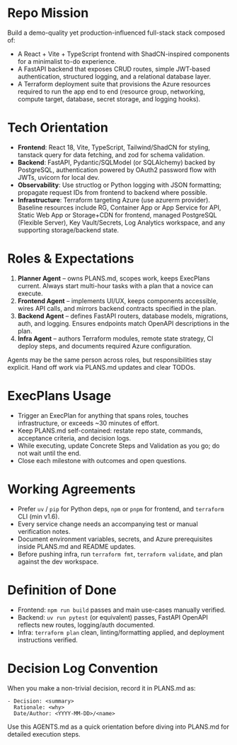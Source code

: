 # Repo Mission

Build a demo-quality yet production-influenced full-stack stack composed of:
- A React + Vite + TypeScript frontend with ShadCN-inspired components for a minimalist to-do experience.
- A FastAPI backend that exposes CRUD routes, simple JWT-based authentication, structured logging, and a relational database layer.
- A Terraform deployment suite that provisions the Azure resources required to run the app end to end (resource group, networking, compute target, database, secret storage, and logging hooks).

# Tech Orientation
- **Frontend**: React 18, Vite, TypeScript, Tailwind/ShadCN for styling, tanstack query for data fetching, and zod for schema validation.
- **Backend**: FastAPI, Pydantic/SQLModel (or SQLAlchemy) backed by PostgreSQL, authentication powered by OAuth2 password flow with JWTs, uvicorn for local dev.
- **Observability**: Use structlog or Python logging with JSON formatting; propagate request IDs from frontend to backend where possible.
- **Infrastructure**: Terraform targeting Azure (use azurerm provider). Baseline resources include RG, Container App or App Service for API, Static Web App or Storage+CDN for frontend, managed PostgreSQL (Flexible Server), Key Vault/Secrets, Log Analytics workspace, and any supporting storage/backend state.

# Roles & Expectations
1. **Planner Agent** – owns PLANS.md, scopes work, keeps ExecPlans current. Always start multi-hour tasks with a plan that a novice can execute.
2. **Frontend Agent** – implements UI/UX, keeps components accessible, wires API calls, and mirrors backend contracts specified in the plan.
3. **Backend Agent** – defines FastAPI routers, database models, migrations, auth, and logging. Ensures endpoints match OpenAPI descriptions in the plan.
4. **Infra Agent** – authors Terraform modules, remote state strategy, CI deploy steps, and documents required Azure configuration.

Agents may be the same person across roles, but responsibilities stay explicit. Hand off work via PLANS.md updates and clear TODOs.

# ExecPlans Usage
- Trigger an ExecPlan for anything that spans roles, touches infrastructure, or exceeds ~30 minutes of effort.
- Keep PLANS.md self-contained: restate repo state, commands, acceptance criteria, and decision logs.
- While executing, update Concrete Steps and Validation as you go; do not wait until the end.
- Close each milestone with outcomes and open questions.

# Working Agreements
- Prefer `uv` / `pip` for Python deps, `npm` or `pnpm` for frontend, and `terraform` CLI (min v1.6).
- Every service change needs an accompanying test or manual verification notes.
- Document environment variables, secrets, and Azure prerequisites inside PLANS.md and README updates.
- Before pushing infra, run `terraform fmt`, `terraform validate`, and plan against the dev workspace.

# Definition of Done
- Frontend: `npm run build` passes and main use-cases manually verified.
- Backend: `uv run pytest` (or equivalent) passes, FastAPI OpenAPI reflects new routes, logging/auth documented.
- Infra: `terraform plan` clean, linting/formatting applied, and deployment instructions verified.

# Decision Log Convention
When you make a non-trivial decision, record it in PLANS.md as:
```
- Decision: <summary>
  Rationale: <why>
  Date/Author: <YYYY-MM-DD>/<name>
```

Use this AGENTS.md as a quick orientation before diving into PLANS.md for detailed execution steps.

